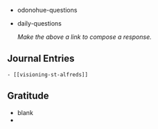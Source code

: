 - odonohue-questions
- daily-questions
  
  *Make the above a link to compose a response.*
## Journal Entries
	- [[visioning-st-alfreds]]
## Gratitude
- blank
-